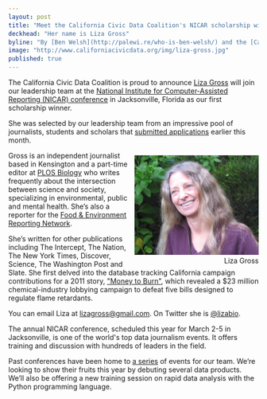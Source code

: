```yaml
---
layout: post
title: "Meet the California Civic Data Coalition's NICAR scholarship winner"
deckhead: "Her name is Liza Gross"
byline: "By [Ben Welsh](http://palewi.re/who-is-ben-welsh/) and the [California Civic Data Coalition](/about/)"
image: "http://www.californiacivicdata.org/img/liza-gross.jpg"
published: true
---
```


The California Civic Data Coalition is proud to announce [Liza Gross](http://www.lizagross.com/) will join our leadership team at the [National Institute for Computer-Assisted Reporting (NICAR) conference](http://ire.org/conferences/nicar2017/) in Jacksonville, Florida as our first scholarship winner.

She was selected by our leadership team from an impressive pool of journalists, students and scholars that [submitted applications](http://www.californiacivicdata.org/2017/01/05/nicar17-scholarship/) earlier this month.

<figure style="margin: 8px 0 0 10px; float:right;">
    <img alt="Liza Gross" title="Liza Gross" src="/img/liza-gross.jpg" height="200">
    <figcaption style="text-align:right;">Liza Gross</figcaption>
</figure>


Gross is an independent journalist based in Kensington and a part-time editor at [PLOS Biology](http://journals.plos.org/plosbiology/) who writes frequently about the intersection between science and society, specializing in environmental, public and mental health. She’s also a reporter for the [Food & Environment Reporting Network](https://thefern.org/).

She’s written for other publications including The Intercept, The Nation, The New York Times, Discover, Science, The Washington Post and Slate. She first delved into the database tracking California campaign contributions for a 2011 story, ["Money to Burn"](http://www.eastbayexpress.com/oakland/money-to-burn/Content?oid=3042155), which revealed a $23 million chemical-industry lobbying campaign to defeat five bills designed to regulate flame retardants.

You can email Liza at [lizagross@gmail.com](mailto:lizagross@gmail.com). On Twitter she is [@lizabio](https://twitter.com/lizabio).

The annual NICAR conference, scheduled this year for March 2-5 in Jacksonville, is one of the world's top data journalism events. It offers training and discussion with hundreds of leaders in the field.

Past conferences have been home to [a series](http://www.californiacivicdata.org/2015/02/26/code-rush/) of events for our team. We’re looking to show their fruits this year by debuting several data products. We’ll also be offering a new training session on rapid data analysis with the Python programming language.
